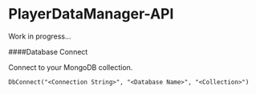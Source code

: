 # PlayerDataManager-API
Work in progress...


####Database Connect

Connect to your MongoDB collection.

    DbConnect("<Connection String>", "<Database Name>", "<Collection>")
